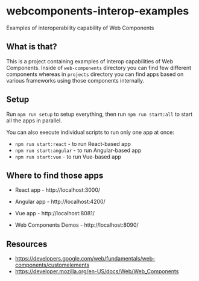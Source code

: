 # webcomponents-interop-examples
Examples of interoperability capability of Web Components

## What is that?

This is a project containing examples of interop capabilities of Web Components. Inside of `web-components` directory you can find few different components whereas in `projects` directory you can find apps based on various frameworks using those components internally.

## Setup

Run `npm run setup` to setup everything, then run `npm run start:all` to start all the apps in parallel.

You can also execute individual scripts to run only one app at once:
* `npm run start:react` - to run React-based app
* `npm run start:angular` - to run Angular-based app
* `npm run start:vue` - to run Vue-based app

## Where to find those apps

* React app - http://localhost:3000/
* Angular app - http://localhost:4200/
* Vue app - http://localhost:8081/

* Web Components Demos - http://localhost:8090/

## Resources

* https://developers.google.com/web/fundamentals/web-components/customelements
* https://developer.mozilla.org/en-US/docs/Web/Web_Components

